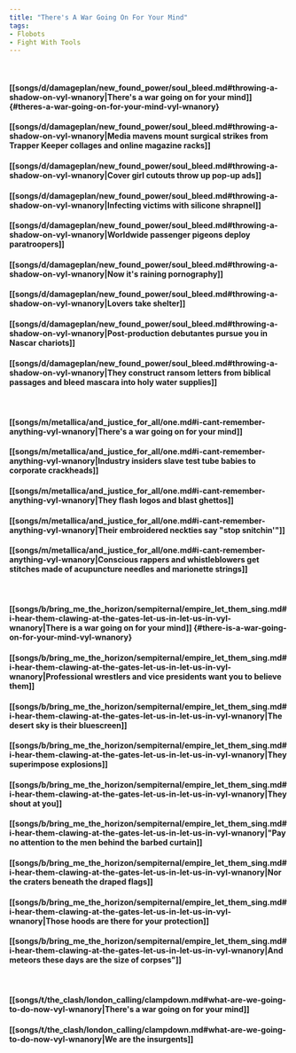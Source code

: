 ```yaml
---
title: "There's A War Going On For Your Mind"
tags:
- Flobots
- Fight With Tools
---
```

&nbsp;
#### [[songs/d/damageplan/new_found_power/soul_bleed.md#throwing-a-shadow-on-vyl-wnanory|There's a war going on for your mind]] {#theres-a-war-going-on-for-your-mind-vyl-wnanory}
#### [[songs/d/damageplan/new_found_power/soul_bleed.md#throwing-a-shadow-on-vyl-wnanory|Media mavens mount surgical strikes from Trapper Keeper collages and online magazine racks]]
#### [[songs/d/damageplan/new_found_power/soul_bleed.md#throwing-a-shadow-on-vyl-wnanory|Cover girl cutouts throw up pop-up ads]]
#### [[songs/d/damageplan/new_found_power/soul_bleed.md#throwing-a-shadow-on-vyl-wnanory|Infecting victims with silicone shrapnel]]
#### [[songs/d/damageplan/new_found_power/soul_bleed.md#throwing-a-shadow-on-vyl-wnanory|Worldwide passenger pigeons deploy paratroopers]]
#### [[songs/d/damageplan/new_found_power/soul_bleed.md#throwing-a-shadow-on-vyl-wnanory|Now it's raining pornography]]
#### [[songs/d/damageplan/new_found_power/soul_bleed.md#throwing-a-shadow-on-vyl-wnanory|Lovers take shelter]]
#### [[songs/d/damageplan/new_found_power/soul_bleed.md#throwing-a-shadow-on-vyl-wnanory|Post-production debutantes pursue you in Nascar chariots]]
#### [[songs/d/damageplan/new_found_power/soul_bleed.md#throwing-a-shadow-on-vyl-wnanory|They construct ransom letters from biblical passages and bleed mascara into holy water supplies]]
&nbsp;
#### [[songs/m/metallica/and_justice_for_all/one.md#i-cant-remember-anything-vyl-wnanory|There's a war going on for your mind]]
#### [[songs/m/metallica/and_justice_for_all/one.md#i-cant-remember-anything-vyl-wnanory|Industry insiders slave test tube babies to corporate crackheads]]
#### [[songs/m/metallica/and_justice_for_all/one.md#i-cant-remember-anything-vyl-wnanory|They flash logos and blast ghettos]]
#### [[songs/m/metallica/and_justice_for_all/one.md#i-cant-remember-anything-vyl-wnanory|Their embroidered neckties say "stop snitchin'"]]
#### [[songs/m/metallica/and_justice_for_all/one.md#i-cant-remember-anything-vyl-wnanory|Conscious rappers and whistleblowers get stitches made of acupuncture needles and marionette strings]]
&nbsp;
#### [[songs/b/bring_me_the_horizon/sempiternal/empire_let_them_sing.md#i-hear-them-clawing-at-the-gates-let-us-in-let-us-in-vyl-wnanory|There is a war going on for your mind]] {#there-is-a-war-going-on-for-your-mind-vyl-wnanory}
#### [[songs/b/bring_me_the_horizon/sempiternal/empire_let_them_sing.md#i-hear-them-clawing-at-the-gates-let-us-in-let-us-in-vyl-wnanory|Professional wrestlers and vice presidents want you to believe them]]
#### [[songs/b/bring_me_the_horizon/sempiternal/empire_let_them_sing.md#i-hear-them-clawing-at-the-gates-let-us-in-let-us-in-vyl-wnanory|The desert sky is their bluescreen]]
#### [[songs/b/bring_me_the_horizon/sempiternal/empire_let_them_sing.md#i-hear-them-clawing-at-the-gates-let-us-in-let-us-in-vyl-wnanory|They superimpose explosions]]
#### [[songs/b/bring_me_the_horizon/sempiternal/empire_let_them_sing.md#i-hear-them-clawing-at-the-gates-let-us-in-let-us-in-vyl-wnanory|They shout at you]]
#### [[songs/b/bring_me_the_horizon/sempiternal/empire_let_them_sing.md#i-hear-them-clawing-at-the-gates-let-us-in-let-us-in-vyl-wnanory|"Pay no attention to the men behind the barbed curtain]]
#### [[songs/b/bring_me_the_horizon/sempiternal/empire_let_them_sing.md#i-hear-them-clawing-at-the-gates-let-us-in-let-us-in-vyl-wnanory|Nor the craters beneath the draped flags]]
#### [[songs/b/bring_me_the_horizon/sempiternal/empire_let_them_sing.md#i-hear-them-clawing-at-the-gates-let-us-in-let-us-in-vyl-wnanory|Those hoods are there for your protection]]
#### [[songs/b/bring_me_the_horizon/sempiternal/empire_let_them_sing.md#i-hear-them-clawing-at-the-gates-let-us-in-let-us-in-vyl-wnanory|And meteors these days are the size of corpses"]]
&nbsp;
#### [[songs/t/the_clash/london_calling/clampdown.md#what-are-we-going-to-do-now-vyl-wnanory|There's a war going on for your mind]]
#### [[songs/t/the_clash/london_calling/clampdown.md#what-are-we-going-to-do-now-vyl-wnanory|We are the insurgents]]
